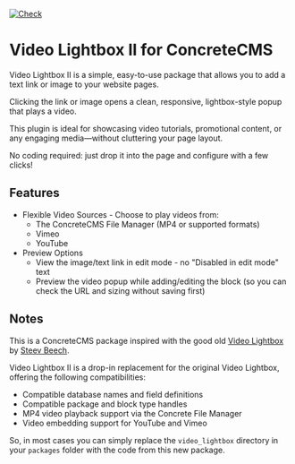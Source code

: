 [![Check](https://github.com/concrete5-community/video_lightbox/actions/workflows/check.yml/badge.svg)](https://github.com/concrete5-community/video_lightbox/actions/workflows/check.yml)

# Video Lightbox II for ConcreteCMS

Video Lightbox II is a simple, easy-to-use package that allows you to add a text link or image to your website pages.

Clicking the link or image opens a clean, responsive, lightbox-style popup that plays a video.

This plugin is ideal for showcasing video tutorials, promotional content, or any engaging media—without cluttering your page layout.

No coding required: just drop it into the page and configure with a few clicks!

## Features

- Flexible Video Sources - Choose to play videos from:
  - The ConcreteCMS File Manager (MP4 or supported formats)
  - Vimeo
  - YouTube
- Preview Options
  - View the image/text link in edit mode - no "Disabled in edit mode" text
  - Preview the video popup while adding/editing the block (so you can check the URL and sizing without saving first)

## Notes

This is a ConcreteCMS package inspired with the good old [Video Lightbox](https://web.archive.org/web/20180110023334/https://www.concrete5.org/marketplace/addons/video-lightbox) by [Steev Beech](https://community.concretecms.com/members/profile/9622).

Video Lightbox II is a drop-in replacement for the original Video Lightbox, offering the following compatibilities:

- Compatible database names and field definitions
- Compatible package and block type handles
- MP4 video playback support via the Concrete File Manager
- Video embedding support for YouTube and Vimeo

So, in most cases you can simply replace the `video_lightbox` directory in your `packages` folder with the code from this new package.
